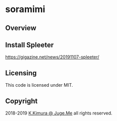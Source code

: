 # soramimi

## Overview


## Install Spleeter

https://gigazine.net/news/20191107-spleeter/


## Licensing

This code is licensed under MIT.


## Copyright

2018-2019  [K.Kimura @ Juge.Me](https://github.com/dotnsf) all rights reserved.
